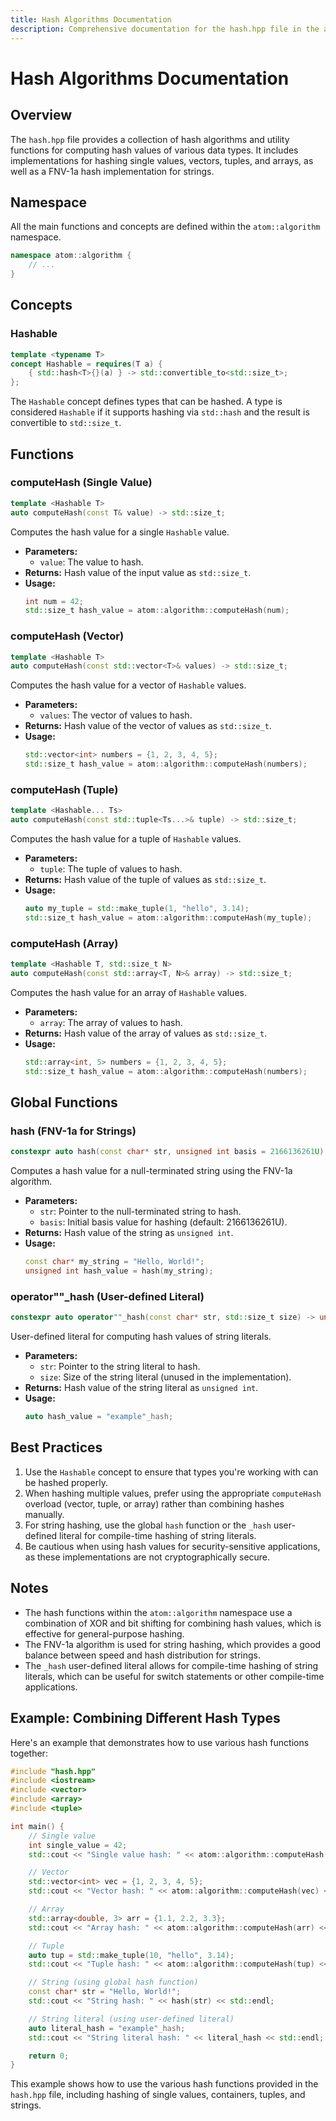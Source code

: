 ```yaml
---
title: Hash Algorithms Documentation
description: Comprehensive documentation for the hash.hpp file in the atom::algorithm namespace, including functions for hashing single values, vectors, tuples, arrays, and strings using FNV-1a.
---
```


# Hash Algorithms Documentation

## Overview

The `hash.hpp` file provides a collection of hash algorithms and utility functions for computing hash values of various data types. It includes implementations for hashing single values, vectors, tuples, and arrays, as well as a FNV-1a hash implementation for strings.

## Namespace

All the main functions and concepts are defined within the `atom::algorithm` namespace.

```cpp
namespace atom::algorithm {
    // ...
}
```

## Concepts

### Hashable

```cpp
template <typename T>
concept Hashable = requires(T a) {
    { std::hash<T>{}(a) } -> std::convertible_to<std::size_t>;
};
```

The `Hashable` concept defines types that can be hashed. A type is considered `Hashable` if it supports hashing via `std::hash` and the result is convertible to `std::size_t`.

## Functions

### computeHash (Single Value)

```cpp
template <Hashable T>
auto computeHash(const T& value) -> std::size_t;
```

Computes the hash value for a single `Hashable` value.

- **Parameters:**
  - `value`: The value to hash.
- **Returns:** Hash value of the input value as `std::size_t`.
- **Usage:**
  ```cpp
  int num = 42;
  std::size_t hash_value = atom::algorithm::computeHash(num);
  ```

### computeHash (Vector)

```cpp
template <Hashable T>
auto computeHash(const std::vector<T>& values) -> std::size_t;
```

Computes the hash value for a vector of `Hashable` values.

- **Parameters:**
  - `values`: The vector of values to hash.
- **Returns:** Hash value of the vector of values as `std::size_t`.
- **Usage:**
  ```cpp
  std::vector<int> numbers = {1, 2, 3, 4, 5};
  std::size_t hash_value = atom::algorithm::computeHash(numbers);
  ```

### computeHash (Tuple)

```cpp
template <Hashable... Ts>
auto computeHash(const std::tuple<Ts...>& tuple) -> std::size_t;
```

Computes the hash value for a tuple of `Hashable` values.

- **Parameters:**
  - `tuple`: The tuple of values to hash.
- **Returns:** Hash value of the tuple of values as `std::size_t`.
- **Usage:**
  ```cpp
  auto my_tuple = std::make_tuple(1, "hello", 3.14);
  std::size_t hash_value = atom::algorithm::computeHash(my_tuple);
  ```

### computeHash (Array)

```cpp
template <Hashable T, std::size_t N>
auto computeHash(const std::array<T, N>& array) -> std::size_t;
```

Computes the hash value for an array of `Hashable` values.

- **Parameters:**
  - `array`: The array of values to hash.
- **Returns:** Hash value of the array of values as `std::size_t`.
- **Usage:**
  ```cpp
  std::array<int, 5> numbers = {1, 2, 3, 4, 5};
  std::size_t hash_value = atom::algorithm::computeHash(numbers);
  ```

## Global Functions

### hash (FNV-1a for Strings)

```cpp
constexpr auto hash(const char* str, unsigned int basis = 2166136261U) -> unsigned int;
```

Computes a hash value for a null-terminated string using the FNV-1a algorithm.

- **Parameters:**
  - `str`: Pointer to the null-terminated string to hash.
  - `basis`: Initial basis value for hashing (default: 2166136261U).
- **Returns:** Hash value of the string as `unsigned int`.
- **Usage:**
  ```cpp
  const char* my_string = "Hello, World!";
  unsigned int hash_value = hash(my_string);
  ```

### operator""\_hash (User-defined Literal)

```cpp
constexpr auto operator""_hash(const char* str, std::size_t size) -> unsigned int;
```

User-defined literal for computing hash values of string literals.

- **Parameters:**
  - `str`: Pointer to the string literal to hash.
  - `size`: Size of the string literal (unused in the implementation).
- **Returns:** Hash value of the string literal as `unsigned int`.
- **Usage:**
  ```cpp
  auto hash_value = "example"_hash;
  ```

## Best Practices

1. Use the `Hashable` concept to ensure that types you're working with can be hashed properly.
2. When hashing multiple values, prefer using the appropriate `computeHash` overload (vector, tuple, or array) rather than combining hashes manually.
3. For string hashing, use the global `hash` function or the `_hash` user-defined literal for compile-time hashing of string literals.
4. Be cautious when using hash values for security-sensitive applications, as these implementations are not cryptographically secure.

## Notes

- The hash functions within the `atom::algorithm` namespace use a combination of XOR and bit shifting for combining hash values, which is effective for general-purpose hashing.
- The FNV-1a algorithm is used for string hashing, which provides a good balance between speed and hash distribution for strings.
- The `_hash` user-defined literal allows for compile-time hashing of string literals, which can be useful for switch statements or other compile-time applications.

## Example: Combining Different Hash Types

Here's an example that demonstrates how to use various hash functions together:

```cpp
#include "hash.hpp"
#include <iostream>
#include <vector>
#include <array>
#include <tuple>

int main() {
    // Single value
    int single_value = 42;
    std::cout << "Single value hash: " << atom::algorithm::computeHash(single_value) << std::endl;

    // Vector
    std::vector<int> vec = {1, 2, 3, 4, 5};
    std::cout << "Vector hash: " << atom::algorithm::computeHash(vec) << std::endl;

    // Array
    std::array<double, 3> arr = {1.1, 2.2, 3.3};
    std::cout << "Array hash: " << atom::algorithm::computeHash(arr) << std::endl;

    // Tuple
    auto tup = std::make_tuple(10, "hello", 3.14);
    std::cout << "Tuple hash: " << atom::algorithm::computeHash(tup) << std::endl;

    // String (using global hash function)
    const char* str = "Hello, World!";
    std::cout << "String hash: " << hash(str) << std::endl;

    // String literal (using user-defined literal)
    auto literal_hash = "example"_hash;
    std::cout << "String literal hash: " << literal_hash << std::endl;

    return 0;
}
```

This example shows how to use the various hash functions provided in the `hash.hpp` file, including hashing of single values, containers, tuples, and strings.
